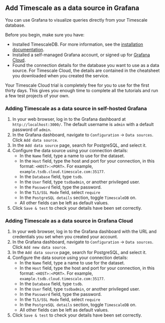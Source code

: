 
## Add Timescale as a data source in Grafana

You can use Grafana to visualize queries directly from your Timescale database.

Before you begin, make sure you have:

*   Installed TimescaleDB. For more information, see the
    [installation documentation][install].
*   Installed a self-managed Grafana account, or signed up for
    [Grafana Cloud][install-grafana].
*   Found the connection details for the database you want to use as a data source.
    For Timescale Cloud, the details are contained in the cheatsheet you
    downloaded when you created the service.

<Highlight type="cloud" header="Run all tutorials free" button="Try for free">
Your Timescale Cloud trial is completely free for you to use for the first
thirty days. This gives you enough time to complete all the tutorials and run
a few test projects of your own.
</Highlight>

<Tabs label="Add Timescale as a data source in Grafana">

<Tab title="Self-hosted Grafana">

<Procedure>

### Adding Timescale as a data source in self-hosted Grafana

1.  In your web browser, log in to the Grafana dashboard at
    `http://localhost:3000/`. The default username is `admin` with a default
    password of `admin`.
1.  In the Grafana dashboard, navigate to `Configuration` → `Data sources`.
    Click `Add data source`.
1.  In the `Add data source` page, search for PostgreSQL, and select it.
1.  Configure the data source using your connection details:
    *   In the `Name` field, type a name to use for the dataset.
    *   In the `Host` field, type the host and port for your connection, in this
        format: `<HOST>:<PORT>`. For example,
        `example.tsdb.cloud.timescale.com:35177`.
    *   In the `Database` field, type `tsdb`.
    *   In the `User` field, type `tsdbadmin`, or another privileged user.
    *   In the `Password` field, type the password.
    *   In the `TLS/SSL Mode` field, select `require`
    *   In the `PostgreSQL details` section, toggle `TimescaleDB` on.
    *   All other fields can be left as default values.
1.  Click `Save & test` to check your details have been set correctly.

</Procedure>

</Tab>

<Tab title="Grafana Cloud">

<Procedure>

### Adding Timescale as a data source in Grafana Cloud

1.  In your web browser, log in to the Grafana dashboard with the URL and
    credentials you set when you created your account.
1.  In the Grafana dashboard, navigate to `Configuration` → `Data sources`.
    Click `Add new data source`.
1.  In the `Add data source` page, search for PostgreSQL, and select it.
1.  Configure the data source using your connection details:
    *   In the `Name` field, type a name to use for the dataset.
    *   In the `Host` field, type the host and port for your connection, in this
        format: `<HOST>:<PORT>`. For example,
        `example.tsdb.cloud.timescale.com:35177`.
    *   In the `Database` field, type `tsdb`.
    *   In the `User` field, type `tsdbadmin`, or another privileged user.
    *   In the `Password` field, type the password.
    *   In the `TLS/SSL Mode` field, select `require`
    *   In the `PostgreSQL details` section, toggle `TimescaleDB` on.
    *   All other fields can be left as default values.
1.  Click `Save & test` to check your details have been set correctly.

</Procedure>

</Tab>

</Tabs>

[install-grafana]: https://grafana.com/get/
[install]: /install/:currentVersion:/installation-cloud/
